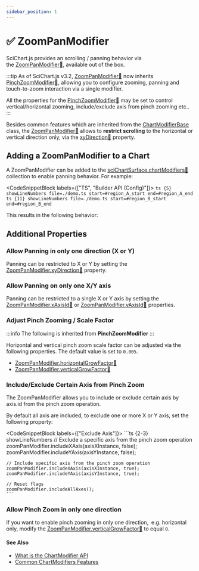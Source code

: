 ```yaml
---
sidebar_position: 1
---
```


# ✅ ZoomPanModifier

SciChart.js provides an scrolling / panning behavior via the [ZoomPanModifier:blue_book:](https://www.scichart.com/documentation/js/current/typedoc/classes/zoompanmodifier.html), available out of the box.

:::tip
As of SciChart.js v3.2, [ZoomPanModifier:blue_book:](https://www.scichart.com/documentation/js/current/typedoc/classes/zoompanmodifier.html) now inherits [PinchZoomModifier:blue_book:](https://www.scichart.com/documentation/js/current/typedoc/classes/pinchzoommodifier.html), allowing you to configure zooming, panning and touch-to-zoom interaction via a single modifier.

All the properties for the [PinchZoomModifier:blue_book:](https://www.scichart.com/documentation/js/current/typedoc/classes/pinchzoommodifier.html) may be set to control vertical/horizontal zooming, include/exclude axis from pinch zooming etc..
:::

Besides common features which are inherited from the [ChartModifierBase](../../common-features/) class, the [ZoomPanModifier:blue_book:](https://www.scichart.com/documentation/js/current/typedoc/classes/zoompanmodifier.html) allows to **restrict scrolling** to the horizontal or vertical direction only, via the [xyDirection:blue_book:](https://www.scichart.com/documentation/js/current/typedoc/classes/zoompanmodifier.html#xydirection) property.

Adding a ZoomPanModifier to a Chart
-----------------------------------

A ZoomPanModifier can be added to the [sciChartSurface.chartModifiers:blue_book:](https://www.scichart.com/documentation/js/current/typedoc/classes/scichartsurface.html#chartmodifiers) collection to enable panning behavior. For example:

<CodeSnippetBlock labels={["TS", "Builder API (Config)"]}>
    ```ts {5} showLineNumbers file=./demo.ts start=#region_A_start end=#region_A_end
    ```
    ```ts {11} showLineNumbers file=./demo.ts start=#region_B_start end=#region_B_end
    ```
</CodeSnippetBlock>

This results in the following behavior:

<LiveDocSnippet name="demo" />

Additional Properties
---------------------

### Allow Panning in only one direction (X or Y)

Panning can be restricted to X or Y by setting the [ZoomPanModifier.xyDirection:blue_book:](https://www.scichart.com/documentation/js/current/typedoc/classes/zoompanmodifier.html#xydirection) property.

### Allow Panning on only one X/Y axis

Panning can be restricted to a single X or Y axis by setting the [ZoomPanModifier.xAxisId:blue_book:](https://www.scichart.com/documentation/js/current/typedoc/classes/zoompanmodifier.html#xaxisid) or [ZoomPanModifier.yAxisId:blue_book:](https://www.scichart.com/documentation/js/current/typedoc/classes/zoompanmodifier.html#yaxisid) properties.

### Adjust Pinch Zooming / Scale Factor

:::info
The following is inherited from **PinchZoomModifier**
::: 

Horizontal and vertical pinch zoom scale factor can be adjusted via the following properties. The default value is set to `0.005`.

*   [ZoomPanModifier.horizontalGrowFactor:blue_book:](https://www.scichart.com/documentation/js/current/typedoc/classes/zoompanmodifier.html#horizontalgrowfactor)
*   [ZoomPanModifier.verticalGrowFactor:blue_book:](https://www.scichart.com/documentation/js/current/typedoc/classes/zoompanmodifier.html#verticalgrowfactor)

### Include/Exclude Certain Axis from Pinch Zoom

The ZoomPanModifier allows you to include or exclude certain axis by axis.id from the pinch zoom operation.

By default all axis are included, to exclude one or more X or Y axis, set the following property:

<CodeSnippetBlock labels={["Exclude Axis"]}>
    ```ts {2-3} showLineNumbers
    // Exclude a specific axis from the pinch zoom operation
    zoomPanModifier.includeXAxis(axisXInstance, false);
    zoomPanModifier.includeYAxis(axisYInstance, false);

    // Include specific axis from the pinch zoom operation
    zoomPanModifier.includeXAxis(axisXInstance, true);
    zoomPanModifier.includeYAxis(axisYInstance, true);

    // Reset flags
    zoomPanModifier.includeAllAxes();
    ```
</CodeSnippetBlock>

### Allow Pinch Zoom in only one direction

If you want to enable pinch zooming in only one direction,  e.g. horizontal only, modify the [ZoomPanModifier.verticalGrowFactor:blue_book:](https://www.scichart.com/documentation/js/current/typedoc/classes/zoompanmodifier.html#verticalgrowfactor) to equal `0`.

#### See Also

* [What is the ChartModifier API](../../chart-modifier-api-overview/)
* [Common ChartModifiers Features](../../common-features/)